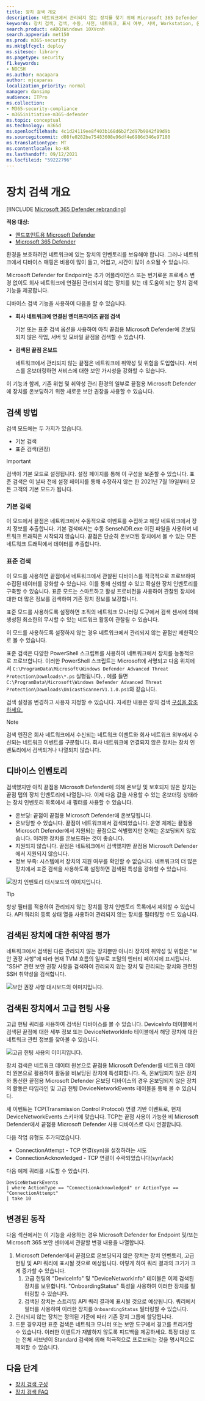 ```yaml
---
title: 장치 검색 개요
description: 네트워크에서 관리되지 않는 장치를 찾기 위해 Microsoft 365 Defender 끝점 검색을 활용하는 방법에 대해 자세히 알아보기
keywords: 장치 검색, 검색, 수동, 사전, 네트워크, 표시 여부, 서버, Workstation, 온보드, 관리되지 않는 장치
search.product: eADQiWindows 10XVcnh
search.appverid: met150
ms.prod: m365-security
ms.mktglfcycl: deploy
ms.sitesec: library
ms.pagetype: security
f1.keywords:
- NOCSH
ms.author: macapara
author: mjcaparas
localization_priority: normal
manager: dansimp
audience: ITPro
ms.collection:
- M365-security-compliance
- m365initiative-m365-defender
ms.topic: conceptual
ms.technology: m365d
ms.openlocfilehash: 4c1d24119ee8f403b168d6b2f2d97b9842f89d9b
ms.sourcegitcommit: d08fe0282be75483608e96df4e6986d346e97180
ms.translationtype: MT
ms.contentlocale: ko-KR
ms.lasthandoff: 09/12/2021
ms.locfileid: "59222796"
---
```

# <a name="device-discovery-overview"></a>장치 검색 개요

[!INCLUDE [Microsoft 365 Defender rebranding](../../includes/microsoft-defender.md)]

**적용 대상:**
- [엔드포인트용 Microsoft Defender](https://go.microsoft.com/fwlink/p/?linkid=2146631)
- [Microsoft 365 Defender](https://go.microsoft.com/fwlink/?linkid=2118804)


환경을 보호하려면 네트워크에 있는 장치의 인벤토리를 보유해야 합니다. 그러나 네트워크에서 디바이스 매핑은 비용이 많이 들고, 어렵고, 시간이 많이 소요될 수 있습니다.

Microsoft Defender for Endpoint는 추가 어플라이언스 또는 번거로운 프로세스 변경 없이도 회사 네트워크에 연결된 관리되지 않는 장치를 찾는 데 도움이 되는 장치 검색 기능을 제공합니다.

디바이스 검색 기능을 사용하여 다음을 할 수 있습니다.

- **회사 네트워크에 연결된 엔터프라이즈 끝점 검색**

  기본 또는 표준 검색 옵션을 사용하여 아직 끝점용 Microsoft Defender에 온보딩되지 않은 작업, 서버 및 모바일 끝점을 검색할 수 있습니다.

- **검색된 끝점 온보드**

  네트워크에서 관리되지 않는 끝점은 네트워크에 취약성 및 위험을 도입합니다. 서비스를 온보더링하면 서비스에 대한 보안 가시성을 강화할 수 있습니다.

이 기능과 함께, 기존 위협 및 취약성 관리 환경의 일부로 끝점용 Microsoft Defender에 장치를 온보딩하기 위한 새로운 보안 권장을 사용할 수 있습니다.

## <a name="discovery-methods"></a>검색 방법

검색 모드에는 두 가지가 있습니다.

- 기본 검색
- 표준 검색(권장)

> [!IMPORTANT]
> 검색이 기본 모드로 설정됩니다. 설정 페이지를 통해 이 구성을 보존할 수 있습니다. 표준 검색은 이 날짜 전에 설정 페이지를 통해 수정하지 않는 한 2021년 7월 19일부터 모든 고객의 기본 모드가 됩니다.

### <a name="basic-discovery"></a>기본 검색

이 모드에서 끝점은 네트워크에서 수동적으로 이벤트를 수집하고 해당 네트워크에서 장치 정보를 추출합니다. 기본 검색에서는 수동 SenseNDR.exe 이진 파일을 사용하며 네트워크 트래픽은 시작되지 않습니다. 끝점은 단순히 온보더된 장치에서 볼 수 있는 모든 네트워크 트래픽에서 데이터를 추출합니다.

### <a name="standard-discovery"></a>표준 검색

이 모드를 사용하면 끝점에서 네트워크에서 관찰된 디바이스를 적극적으로 프로브하여 수집된 데이터를 강화할 수 있습니다. 이를 통해 신뢰할 수 있고 확실한 장치 인벤토리를 구축할 수 있습니다. 표준 모드는 스마트하고 활성 프로비전을 사용하여 관찰된 장치에 대한 더 많은 정보를 검색하여 기존 장치 정보를 보강합니다.

표준 모드를 사용하도록 설정하면 조직의 네트워크 모니터링 도구에서 검색 센서에 의해 생성된 최소한의 무시할 수 있는 네트워크 활동이 관찰될 수 있습니다.

 이 모드를 사용하도록 설정하지 않는 경우 네트워크에서 관리되지 않는 끝점만 제한적으로 볼 수 있습니다.

표준 검색은 다양한 PowerShell 스크립트를 사용하여 네트워크에서 장치를 능동적으로 프로브합니다. 이러한 PowerShell 스크립트는 Microsoft에 서명되고 다음 위치에서 `C:\ProgramData\Microsoft\Windows Defender Advanced Threat Protection\Downloads\*.ps` 실행됩니다. . 예를 들면 `C:\ProgramData\Microsoft\Windows Defender Advanced Threat Protection\Downloads\UnicastScannerV1.1.0.ps1`와 같습니다.

검색 설정을 변경하고 사용자 지정할 수 있습니다. 자세한 내용은 장치 검색 [구성을 참조하세요.](configure-device-discovery.md)

> [!NOTE]
> 검색 엔진은 회사 네트워크에서 수신되는 네트워크 이벤트와 회사 네트워크 외부에서 수신되는 네트워크 이벤트를 구분합니다. 회사 네트워크에 연결되지 않은 장치는 장치 인벤토리에서 검색되거나 나열되지 않습니다.

## <a name="device-inventory"></a>디바이스 인벤토리

검색했지만 아직 끝점용 Microsoft Defender에 의해 온보딩 및 보호되지 않은 장치는 끝점 탭의 장치 인벤토리에 나열됩니다. 이제 다음 값을 사용할 수 있는 온보더링 상태라는 장치 인벤토리 목록에서 새 필터를 사용할 수 있습니다.

- 온보딩: 끝점이 끝점용 Microsoft Defender에 온보딩됩니다.
- 온보딩할 수 있습니다. 끝점이 네트워크에서 검색되었습니다. 운영 체제는 끝점용 Microsoft Defender에서 지원되는 끝점으로 식별했지만 현재는 온보딩되지 않았습니다. 이러한 장치를 온보드하는 것이 좋습니다.
- 지원되지 않습니다. 끝점은 네트워크에서 검색했지만 끝점용 Microsoft Defender에서 지원되지 않습니다.
- 정보 부족: 시스템에서 장치의 지원 여부를 확인할 수 없습니다. 네트워크의 더 많은 장치에서 표준 검색을 사용하도록 설정하면 검색된 특성을 강화할 수 있습니다.

![장치 인벤토리 대시보드의 이미지입니다.](images/2b62255cd3a9dd42f3219e437b956fb9.png)

> [!TIP]
> 항상 필터를 적용하여 관리되지 않는 장치를 장치 인벤토리 목록에서 제외할 수 있습니다. API 쿼리의 등록 상태 열을 사용하여 관리되지 않는 장치를 필터링할 수도 있습니다.

## <a name="vulnerability-assessment-on-discovered-devices"></a>검색된 장치에 대한 취약점 평가

네트워크에서 검색된 다른 관리되지 않는 장치뿐만 아니라 장치의 취약성 및 위험은 "보안 권장 사항"에 따라 현재 TVM 흐름의 일부로 포털의 엔터티 페이지에 표시됩니다.
"SSH" 관련 보안 권장 사항을 검색하여 관리되지 않는 장치 및 관리되는 장치와 관련된 SSH 취약성을 검색합니다.

![보안 권장 사항 대시보드의 이미지입니다.](images/1156c82ffadd356ce329d1cf551e806c.png)

## <a name="use-advanced-hunting-on-discovered-devices"></a>검색된 장치에서 고급 헌팅 사용

고급 헌팅 쿼리를 사용하여 검색된 디바이스를 볼 수 있습니다.
DeviceInfo 테이블에서 검색된 끝점에 대한 세부 정보 또는 DeviceNetworkInfo 테이블에서 해당 장치에 대한 네트워크 관련 정보를 찾아볼 수 있습니다.

![고급 헌팅 사용의 이미지입니다.](images/f48ba1779eddee9872f167453c24e5c9.png)

장치 검색은 네트워크 데이터 원본으로 끝점용 Microsoft Defender를 네트워크 데이터 원본으로 활용하여 활동을 비보딩된 장치에 특성화합니다. 즉, 온보딩되지 않은 장치와 통신한 끝점용 Microsoft Defender 온보딩 디바이스의 경우 온보딩되지 않은 장치의 활동은 타임라인 및 고급 헌팅 DeviceNetworkEvents 테이블을 통해 볼 수 있습니다.

새 이벤트는 TCP(Transmission Control Protocol) 연결 기반 이벤트로, 현재 DeviceNetworkEvents 스키마에 맞습니다. TCP는 끝점 사용이 가능한 비 Microsoft Defender에서 끝점용 Microsoft Defender 사용 디바이스로 다시 연결합니다. 

다음 작업 유형도 추가되었습니다.

- ConnectionAttempt - TCP 연결(syn)을 설정하려는 시도 
- ConnectionAcknowledged - TCP 연결이 수락되었습니다(syn\ack) 

다음 예제 쿼리를 시도할 수 있습니다.

```text
DeviceNetworkEvents
| where ActionType == "ConnectionAcknowledged" or ActionType == "ConnectionAttempt"
| take 10
```

## <a name="changed-behavior"></a>변경된 동작

다음 섹션에서는 이 기능을 사용하는 경우 Microsoft Defender for Endpoint 및/또는 Microsoft 365 보안 센터에서 관찰할 변경 내용을 나열합니다.

1. Microsoft Defender에서 끝점으로 온보딩되지 않은 장치는 장치 인벤토리, 고급 헌팅 및 API 쿼리에 표시될 것으로 예상됩니다. 이렇게 하여 쿼리 결과의 크기가 크게 증가할 수 있습니다.
    1. 고급 헌팅의 "DeviceInfo" 및 "DeviceNetworkInfo" 테이블은 이제 검색된 장치를 보유합니다. "OnboardingStatus" 특성을 사용하여 이러한 장치를 필터링할 수 있습니다.
    2. 검색된 장치는 스트리밍 API 쿼리 결과에 표시될 것으로 예상됩니다. 쿼리에서 필터를 사용하여 이러한 장치를 `OnboardingStatus` 필터링할 수 있습니다.
2. 관리되지 않는 장치는 정의된 기준에 따라 기존 장치 그룹에 할당됩니다.
3. 드문 경우지만 표준 검색은 네트워크 모니터 또는 보안 도구에서 경고를 트리거할 수 있습니다. 이러한 이벤트가 재발하지 않도록 피드백을 제공하세요. 특정 대상 또는 전체 서브넷이 Standard 검색에 의해 적극적으로 프로브되는 것을 명시적으로 제외할 수 있습니다.

## <a name="next-steps"></a>다음 단계

- [장치 검색 구성](configure-device-discovery.md)
- [장치 검색 FAQ](device-discovery-faq.md)
